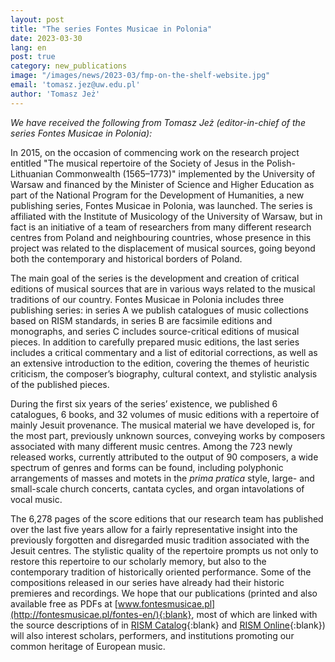 ```yaml
---
layout: post
title: "The series Fontes Musicae in Polonia"
date: 2023-03-30
lang: en
post: true
category: new_publications
image: "/images/news/2023-03/fmp-on-the-shelf-website.jpg"
email: 'tomasz.jez@uw.edu.pl'
author: 'Tomasz Jeż'
---
```


_We have received the following from Tomasz Jeż (editor-in-chief of the series Fontes Musicae in Polonia):_  

In 2015, on the occasion of commencing work on the research project entitled "The musical repertoire of the Society of Jesus in the Polish-Lithuanian Commonwealth (1565–1773)" implemented by the University of Warsaw and financed by the Minister of Science and Higher Education as part of the National Program for the Development of Humanities, a new publishing series, Fontes Musicae in Polonia, was launched. The series is affiliated with the Institute of Musicology of the University of Warsaw, but in fact is an initiative of a team of researchers from many different research centres from Poland and neighbouring countries, whose presence in this project was related to the displacement of musical sources, going beyond both the contemporary and historical borders of Poland.   

The main goal of the series is the development and creation of critical editions of musical sources that are in various ways related to the musical traditions of our country. Fontes Musicae in Polonia includes three publishing series: in series A we publish catalogues of music collections based on RISM standards, in series B are facsimile editions and monographs, and series C includes source-critical editions of musical pieces. In addition to carefully prepared music editions, the last series includes a critical commentary and a list of editorial corrections, as well as an extensive introduction to the edition, covering the themes of heuristic criticism, the composer’s biography, cultural context, and stylistic analysis of the published pieces.   

During the first six years of the series’ existence, we published 6 catalogues, 6 books, and 32 volumes of music editions with a repertoire of mainly Jesuit provenance. The musical material we have developed is, for the most part, previously unknown sources, conveying works by composers associated with many different music centres. Among the 723 newly released works, currently attributed to the output of 90 composers, a wide spectrum of genres and forms can be found, including polyphonic arrangements of masses and motets in the _prima pratica_ style, large- and small-scale church concerts, cantata cycles, and organ intavolations of vocal music.  

The 6,278 pages of the score editions that our research team has published over the last five years allow for a fairly representative insight into the previously forgotten and disregarded music tradition associated with the Jesuit centres. The stylistic quality of the repertoire prompts us not only to restore this repertoire to our scholarly memory, but also to the contemporary tradition of historically oriented performance. Some of the compositions released in our series have already had their historic premieres and recordings. We hope that our publications (printed and also available free as PDFs at [www.fontesmusicae.pl](http://fontesmusicae.pl/fontes-en/){:blank}, most of which are linked with the source descriptions of in [RISM Catalog](https://opac.rism.info/search?View=rism&q=fmp){:blank} and [RISM Online](https://rism.online/search?fb=sigla%3Aintersection&fq=sigla%3APL-%2A&mode=sources&page=2&q=fmp&rows=20){:blank}) will also interest scholars, performers, and institutions promoting our common heritage of European music.  
